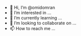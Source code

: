 - 👋 Hi, I’m @omidomran
- 👀 I’m interested in ...
- 🌱 I’m currently learning ...
- 💞️ I’m looking to collaborate on ...
- 📫 How to reach me ...

<!---
omidomran/omidomran is a ✨ special ✨ repository because its `README.md` (this file) appears on your GitHub profile.
You can click the Preview link to take a look at your changes.
--->
